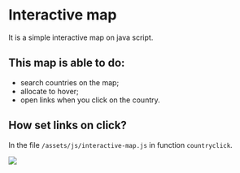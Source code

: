 # Interactive map

It is a simple interactive map on java script. 

## This map is able to do: 
* search countries on the map;
* allocate to hover;
* open links when you click on the country.

## How set links on click?
In the file `/assets/js/interactive-map.js` in function `countryclick`.

![](https://slabkiy.github.io/assets/images/interactive_map.png)
